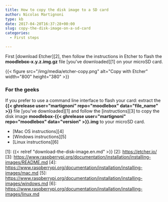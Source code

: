 ```yaml
---
title: How to copy the disk image to a SD card
author: Nicolas Martignoni
type: kb
date: 2017-04-20T16:37:28+00:00
slug: copy-the-disk-image-on-a-sd-card
categories:
  - First steps

---
```

First [download Etcher][2], then follow the instructions in Etcher to flash the __moodlebox-x.y.z.img.gz__ file [you've downloaded][1] on your microSD card.

{{< figure src="/img/media/etcher-copy.png" alt="Copy with Etcher" width="800" height="380" >}}

### For the geeks

If you prefer to use a command line interface to flash your card: extract the __{{< ghrelease user="martignoni" repo="moodlebox" data="file_name" >}}__ file [you've downloaded][1] and follow the [instructions][3] to copy the disk image __moodlebox-{{< ghrelease user="martignoni" repo="moodlebox" data="version" >}}.img__ to your microSD card.

  * [Mac OS instructions][4]
  * [Windows instructions][5]
  * [Linux instructions][6]

 [1]: {{< relref "download-the-disk-image.en.md" >}}
 [2]: https://etcher.io/
 [3]: https://www.raspberrypi.org/documentation/installation/installing-images/README.md
 [4]: https://www.raspberrypi.org/documentation/installation/installing-images/mac.md
 [5]: https://www.raspberrypi.org/documentation/installation/installing-images/windows.md
 [6]: https://www.raspberrypi.org/documentation/installation/installing-images/linux.md
